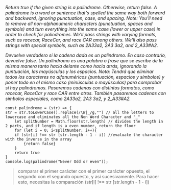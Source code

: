 _Return true if the given string is a palindrome. Otherwise, return false.
A palindrome is a word or sentence that's spelled the same way both forward and backward, ignoring punctuation, case, and spacing.
Note: You'll need to remove all non-alphanumeric characters (punctuation, spaces and symbols) and turn everything into the same case (lower or upper case) in order to check for palindromes.
We'll pass strings with varying formats, such as racecar, RaceCar, and race CAR among others.
We'll also pass strings with special symbols, such as 2A3*3a2, 2A3 3a2, and 2_A3*3#A2._

_Devuelve verdadero si la cadena dada es un palíndromo. En caso contrario, devuelve false.
Un palíndromo es una palabra o frase que se escribe de la misma manera tanto hacia delante como hacia atrás, ignorando la puntuación, las mayúsculas y los espacios.
Nota: Tendrá que eliminar todos los caracteres no alfanuméricos (puntuación, espacios y símbolos) y poner todo en el mismo caso (minúsculas o mayúsculas) para comprobar si hay palíndromos.
Pasaremos cadenas con distintos formatos, como racecar, RaceCar y race CAR entre otros.
También pasaremos cadenas con símbolos especiales, como 2A3*3a2, 2A3 3a2, y 2_A3*3#A2._


```
const palindrome = (str) => {
str = str.toLowerCase().replace(/\W|_/g,"") // all the letters to lowercase and eliminates all the Non Word Character and "_"
    let splitNumber = Math.floor(str.length) // divides the length in 2 parts, and if length is a even number, return the floor
    for (let i = 0; i<splitNumber; i++){
    if (str[i] !== str [str.length - 1 - i]) //evaluate the character with the inverse in the array
        {return false}
    }
    return true
}
console.log(palindrome("Never Odd or even"));

```

> comparar el primer carácter con el primer carácter opuesto, el segundo con el segundo opuesto, y así sucesivamente. Para hacer esto, necesitas la comparación 
>(str[i] !== str [str.length - 1 - i])



